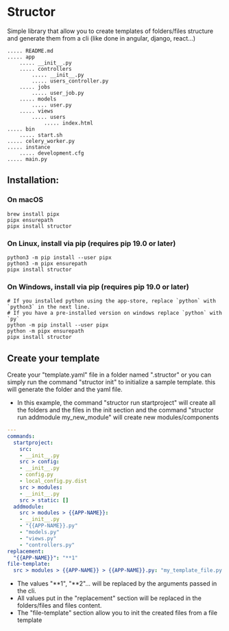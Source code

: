 # Structor
Simple library that allow you to create templates of folders/files structure and generate them from a cli (like done in angular, django, react...)

```shell script
..... README.md
..... app
	..... __init__.py
	..... controllers
		..... __init__.py
		..... users_controller.py
	..... jobs
		..... user_job.py
	..... models
		..... user.py
	..... views
		..... users
			..... index.html
..... bin
	..... start.sh
..... celery_worker.py
..... instance
	..... development.cfg
..... main.py
```

Installation:
-
### On macOS

```shell script
brew install pipx
pipx ensurepath
pipx install structor
```

### On Linux, install via pip (requires pip 19.0 or later)

```shell script
python3 -m pip install --user pipx
python3 -m pipx ensurepath
pipx install structor
```

### On Windows, install via pip (requires pip 19.0 or later)

```shell script
# If you installed python using the app-store, replace `python` with `python3` in the next line.
# If you have a pre-installed version on windows replace `python` with `py`
python -m pip install --user pipx
python -m pipx ensurepath
pipx install structor
```

Create your template
-
Create your "template.yaml" file in a folder named ".structor" or you can simply run the command "structor init" to initialize a sample template. this will generate the folder and the yaml file.
- In this example, the command "structor run startproject" will create all the folders and the files in the init section and the command "structor run addmodule my_new_module" will create new modules/components
```yaml
---
commands:
  startproject:
    src:
    - __init__.py
    src > config:
    - __init__.py
    - config.py
    - local_config.py.dist
    src > modules:
    - __init__.py
    src > static: []
  addmodule:
    src > modules > {{APP-NAME}}:
    - __init__.py
    - "{{APP-NAME}}.py"
    - "models.py"
    - "views.py"
    - "controllers.py"
replacement:
  "{{APP-NAME}}": "**1"
file-template:
  src > modules > {{APP-NAME}} > {{APP-NAME}}.py: "my_template_file.py.struct"
```

- The values "**1", "**2"... will be replaced by the arguments passed in the cli.
- All values put in the "replacement" section will be replaced in the folders/files and files content.
- The "file-template" section allow you to init the created files from a file template
